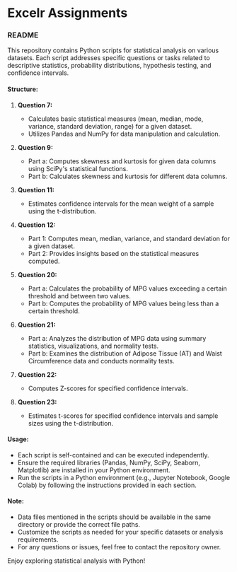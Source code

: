    # Excelr Assignments
### README

This repository contains Python scripts for statistical analysis on various datasets. Each script addresses specific questions or tasks related to descriptive statistics, probability distributions, hypothesis testing, and confidence intervals.

#### Structure:
 
1. **Question 7:**
   - Calculates basic statistical measures (mean, median, mode, variance, standard deviation, range) for a given dataset.
   - Utilizes Pandas and NumPy for data manipulation and calculation.

2. **Question 9:**
   - Part a: Computes skewness and kurtosis for given data columns using SciPy's statistical functions.
   - Part b: Calculates skewness and kurtosis for different data columns.

3. **Question 11:**
   - Estimates confidence intervals for the mean weight of a sample using the t-distribution.

4. **Question 12:**
   - Part 1: Computes mean, median, variance, and standard deviation for a given dataset.
   - Part 2: Provides insights based on the statistical measures computed.

5. **Question 20:**
   - Part a: Calculates the probability of MPG values exceeding a certain threshold and between two values.
   - Part b: Computes the probability of MPG values being less than a certain threshold.

6. **Question 21:**
   - Part a: Analyzes the distribution of MPG data using summary statistics, visualizations, and normality tests.
   - Part b: Examines the distribution of Adipose Tissue (AT) and Waist Circumference data and conducts normality tests.

7. **Question 22:**
   - Computes Z-scores for specified confidence intervals.

8. **Question 23:**
   - Estimates t-scores for specified confidence intervals and sample sizes using the t-distribution.

#### Usage:

- Each script is self-contained and can be executed independently.
- Ensure the required libraries (Pandas, NumPy, SciPy, Seaborn, Matplotlib) are installed in your Python environment.
- Run the scripts in a Python environment (e.g., Jupyter Notebook, Google Colab) by following the instructions provided in each section.

#### Note:

- Data files mentioned in the scripts should be available in the same directory or provide the correct file paths.
- Customize the scripts as needed for your specific datasets or analysis requirements.
- For any questions or issues, feel free to contact the repository owner.

Enjoy exploring statistical analysis with Python!
